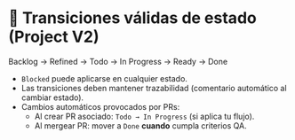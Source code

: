 # 🔁 Transiciones válidas de estado (Project V2)

Backlog → Refined → Todo → In Progress → Ready → Done

- `Blocked` puede aplicarse en cualquier estado.
- Las transiciones deben mantener trazabilidad (comentario automático al cambiar estado).
- Cambios automáticos provocados por PRs:
    - Al crear PR asociado: `Todo → In Progress` (si aplica tu flujo).
    - Al mergear PR: mover a `Done` **cuando** cumpla criterios QA.
